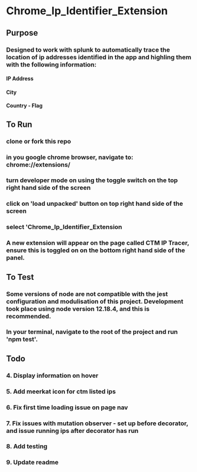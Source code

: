 # Chrome_Ip_Identifier_Extension

## Purpose
### Designed to work with splunk to automatically trace the location of ip addresses identified in the app and highling them with the following information:
#### IP Address
#### City
#### Country - Flag

## To Run
### clone or fork this repo
### in you google chrome browser, navigate to: chrome://extensions/
### turn developer mode on using the toggle switch on the top right hand side of the screen
### click on 'load unpacked' button on top right hand side of the screen
### select 'Chrome_Ip_Identifier_Extension
### A new extension will appear on the page called CTM IP Tracer, ensure this is toggled on on the bottom right hand side of the panel.

## To Test
### Some versions of node are not compatible with the jest configuration and modulisation of this project. Development took place using node version 12.18.4, and this is recommended.
### In your terminal, navigate to the root of the project and run 'npm test'.

## Todo
### 4. Display information on hover
### 5. Add meerkat icon for ctm listed ips
### 6. Fix first time loading issue on page nav
### 7. Fix issues with mutation observer - set up before decorator, and issue running ips after decorator has run
### 8. Add testing
### 9. Update readme
